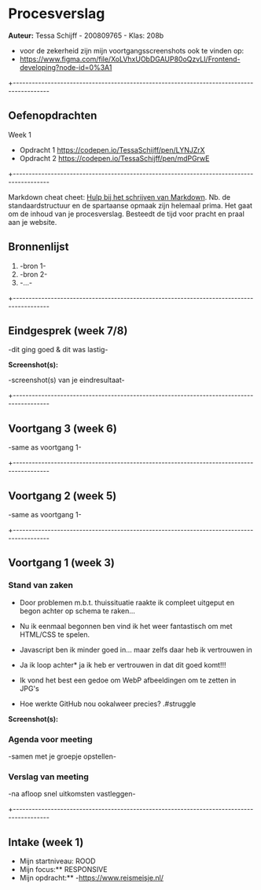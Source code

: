 # Procesverslag
**Auteur:** Tessa Schijff - 200809765 - Klas: 208b

+   voor de zekerheid zijn mijn voortgangsscreenshots ook te vinden op:
+   https://www.figma.com/file/XoLVhxUObDGAUP80oQzvLI/Frontend-developing?node-id=0%3A1

+-----------------------------------------------------------------------------------------

## Oefenopdrachten

Week 1
+   Opdracht 1                        https://codepen.io/TessaSchijff/pen/LYNJZrX
+   Opdracht 2                        https://codepen.io/TessaSchijff/pen/mdPGrwE
                
+-----------------------------------------------------------------------------------------

Markdown cheat cheet: [Hulp bij het schrijven van Markdown](https://github.com/adam-p/markdown-here/wiki/Markdown-Cheatsheet). Nb. de standaardstructuur en de spartaanse opmaak zijn helemaal prima. Het gaat om de inhoud van je procesverslag. Besteedt de tijd voor pracht en praal aan je website.



## Bronnenlijst
1. -bron 1-
2. -bron 2-
3. -...-

+-----------------------------------------------------------------------------------------

## Eindgesprek (week 7/8)

-dit ging goed & dit was lastig-

**Screenshot(s):**

-screenshot(s) van je eindresultaat-

+-----------------------------------------------------------------------------------------

## Voortgang 3 (week 6)

-same as voortgang 1-

+-----------------------------------------------------------------------------------------

## Voortgang 2 (week 5)

-same as voortgang 1-

+-----------------------------------------------------------------------------------------

## Voortgang 1 (week 3)


### Stand van zaken

+    Door problemen m.b.t. thuissituatie raakte ik compleet uitgeput en begon achter op schema te raken...
+   Nu ik eenmaal begonnen ben vind ik het weer fantastisch om met HTML/CSS te spelen.
+   Javascript ben ik minder goed in... maar zelfs daar heb ik vertrouwen in
+   Ja ik loop achter*  ja ik heb er vertrouwen in dat dit goed komt!!!

+   Ik vond het best een gedoe om WebP afbeeldingen om te zetten in JPG's
+   Hoe werkte GitHub nou ookalweer precies? .#struggle


**Screenshot(s):**



### Agenda voor meeting

-samen met je groepje opstellen-

### Verslag van meeting

-na afloop snel uitkomsten vastleggen-

+-----------------------------------------------------------------------------------------

## Intake (week 1)

+   Mijn startniveau: ROOD
+   Mijn focus:** RESPONSIVE
+   Mijn opdracht:** -https://www.reismeisje.nl/
            
